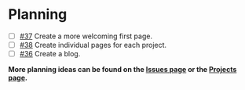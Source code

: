 # Planning

- [ ] [#37](https://github.com/willtheorangeguy/willtheorangeguy.github.io/issues/37) Create a more welcoming first page.
- [ ] [#38](https://github.com/willtheorangeguy/willtheorangeguy.github.io/issues/38) Create individual pages for each project.
- [ ] [#36](https://github.com/willtheorangeguy/willtheorangeguy.github.io/issues/36) Create a blog.

**More planning ideas can be found on the [Issues page](https://github.com/willtheorangeguy/Maximum-PC-Builds-Archive/issues) or the [Projects page](https://github.com/willtheorangeguy/willtheorangeguy.github.io/projects?type=classic).**
